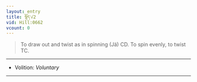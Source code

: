```yaml
---
layout: entry
title: སྙོད་√2
vid: Hill:0662
vcount: 0
---
```

> To draw out and twist as in spinning (Jä) CD\. To spin evenly, to twist TC\.

---
* Volition: _Voluntary_

---

